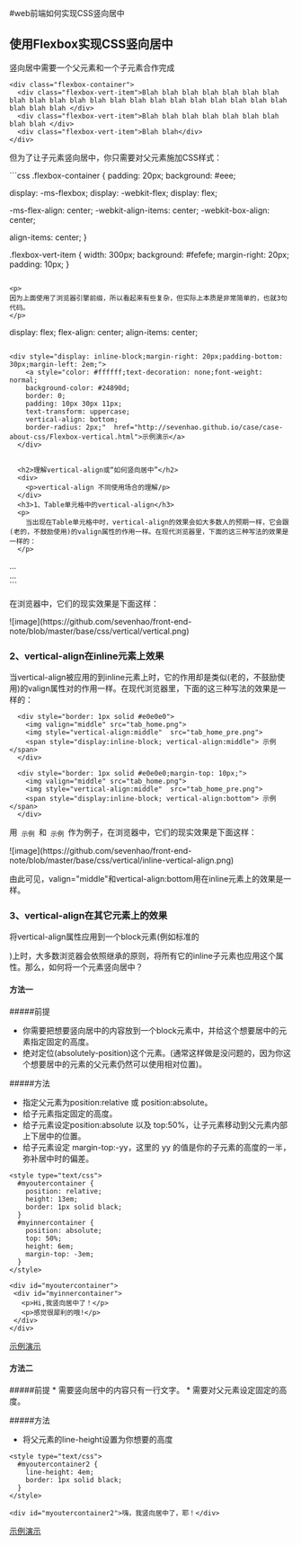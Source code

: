 #web前端如何实现CSS竖向居中

<h2>
  使用Flexbox实现CSS竖向居中
</h2>
<div>
  <p>竖向居中需要一个父元素和一个子元素合作完成</p>
</div>

```
<div class="flexbox-container">
  <div class="flexbox-vert-item">Blah blah blah blah blah blah blah blah blah blah blah blah blah blah blah blah blah blah blah blah blah blah blah blah </div>
  <div class="flexbox-vert-item">Blah blah blah blah blah blah blah blah blah </div>
  <div class="flexbox-vert-item">Blah blah</div>
</div>
```

 <p>但为了让子元素竖向居中，你只需要对父元素施加CSS样式：</p>
```css
.flexbox-container {
  padding: 20px;
  background: #eee;

  display: -ms-flexbox;
  display: -webkit-flex;
  display: flex;

  -ms-flex-align: center;
  -webkit-align-items: center;
  -webkit-box-align: center;

  align-items: center;
}

.flexbox-vert-item {
  width: 300px;
  background: #fefefe;
  margin-right: 20px;
  padding: 10px;
}
```

<p>
因为上面使用了浏览器引擎前缀，所以看起来有些复杂，但实际上本质是非常简单的，也就3句代码。
</p>
```
display: flex;
flex-align: center;
align-items: center;
```

<div style="display: inline-block;margin-right: 20px;padding-bottom: 30px;margin-left: 2em;">
    <a style="color: #ffffff;text-decoration: none;font-weight: normal;
    background-color: #24890d;
    border: 0;
    padding: 10px 30px 11px;
    text-transform: uppercase;
    vertical-align: bottom;
    border-radius: 2px;"  href="http://sevenhao.github.io/case/case-about-css/Flexbox-vertical.html">示例演示</a>
  </div>
  
  
  <h2>理解vertical-align或“如何竖向居中”</h2>
  <div>
    <p>vertical-align 不同使用场合的理解/p>
  </div>
  <h3>1、Table单元格中的vertical-align</h3>
  <p>
    当出现在Table单元格中时，vertical-align的效果会如大多数人的预期一样，它会跟(老的，不鼓励使用)的valign属性的作用一样。在现代浏览器里，下面的这三种写法的效果是一样的：
  </p>
  ```
  <td valign="middle"> <!-- 这是一种会逐渐被淘汰的用法 --> </td>
  <td style="vertical-align:middle"> ... </td>
  <div style="display:table-cell; vertical-align:middle"> ... </div>
  ```
  <p>在浏览器中，它们的现实效果是下面这样：</p>
  ![image](https://github.com/sevenhao/front-end-note/blob/master/base/css/vertical/vertical.png)
  
  
  <h3>2、vertical-align在inline元素上效果</h3>
  <p>当vertical-align被应用的到inline元素上时，它的作用却是类似(老的，不鼓励使用)的valign属性对<img>的作用一样。在现代浏览器里，下面的这三种写法的效果是一样的：</p>
  
  ```
    <div style="border: 1px solid #e0e0e0">
      <img valign="middle" src="tab_home.png">
      <img style="vertical-align:middle"  src="tab_home_pre.png">
      <span style="display:inline-block; vertical-align:middle"> 示例 </span>
    </div>
  ```
  
  ```
    <div style="border: 1px solid #e0e0e0;margin-top: 10px;">
      <img valign="middle" src="tab_home.png">
      <img style="vertical-align:middle"  src="tab_home_pre.png">
      <span style="display:inline-block; vertical-align:bottom"> 示例 </span>
    </div>
  ```
  <p>用<code><span style="display:inline-block; vertical-align:middle"> 示例 </span></code>和<code><span style="display:inline-block; vertical-align:bottom"> 示例 </span></code>作为例子，在浏览器中，它们的现实效果是下面这样：</p>
  ![image](https://github.com/sevenhao/front-end-note/blob/master/base/css/vertical/inline-vertical-align.png)
  
  <p>由此可见，valign="middle"和vertical-align:bottom用在inline元素上的效果是一样。</p>
  
  
   <h3>3、vertical-align在其它元素上的效果</h3>
  <p>
    将vertical-align属性应用到一个block元素(例如标准的<div>)上时，大多数浏览器会依照继承的原则，将所有它的inline子元素也应用这个属性。那么，如何将一个元素竖向居中？
  </p>
  
  <h4>方法一</h4>
  
#####前提
  * 你需要把想要竖向居中的内容放到一个block元素中，并给这个想要居中的元素指定固定的高度。
  * 绝对定位(absolutely-position)这个元素。(通常这样做是没问题的，因为你这个想要居中的元素的父元素仍然可以使用相对位置)。
  
  
#####方法
  * 指定父元素为position:relative 或 position:absolute。
  * 给子元素指定固定的高度。
  * 给子元素设定position:absolute 以及 top:50%，让子元素移动到父元素内部上下居中的位置。
  * 给子元素设定 margin-top:-yy，这里的 yy 的值是你的子元素的高度的一半，弥补居中时的偏差。

  ```CSS代码
  <style type="text/css">
    #myoutercontainer {
      position: relative;
      height: 13em;
      border: 1px solid black;
    }
    #myinnercontainer {
      position: absolute;
      top: 50%;
      height: 6em;
      margin-top: -3em;
    }
  </style>
  ```
  
  
   ```HTML代码
  <div id="myoutercontainer">
    <div id="myinnercontainer">
      <p>Hi,我竖向居中了！</p>
      <p>感觉很犀利的哦!</p>
    </div>
  </div>
  ```
  <div >
    <a href="http://sevenhao.github.io/case/case-about-css/block-vertical-eg1.html">示例演示</a>
  </div>
  
  
  <h4>方法二</h4>
#####前提
  * 需要竖向居中的内容只有一行文字。
  * 需要对父元素设定固定的高度。
  
#####方法
  * 将父元素的line-height设置为你想要的高度
  

  ```CSS代码
  <style type="text/css">
    #myoutercontainer2 {
      line-height: 4em;
      border: 1px solid black;
    }
  </style>
  ```

  
   ```HTML代码
  <div id="myoutercontainer2">嗨，我竖向居中了，耶！</div>
  ```
  <div >
    <a href="http://sevenhao.github.io/case/case-about-css/block-vertical-eg2.html">示例演示</a>
  </div>
